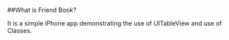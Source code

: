 ##What is Friend Book?

It is a simple iPhone app demonstrating the use of UITableView and use of Classes. 

